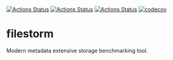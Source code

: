 [![Actions Status](https://github.com/janjurca/filestorm/workflows/MacOS/badge.svg)](https://github.com/janjurca/filestorm/actions)
[![Actions Status](https://github.com/janjurca/filestorm/workflows/Windows/badge.svg)](https://github.com/janjurca/filestorm/actions)
[![Actions Status](https://github.com/janjurca/filestorm/workflows/Ubuntu/badge.svg)](https://github.com/janjurca/filestorm/actions)
[![codecov](https://codecov.io/gh/janjurca/filestorm/branch/master/graph/badge.svg)](https://codecov.io/gh/janjurca/filestorm)
<!---
[![Actions Status](https://github.com/janjurca/filestorm/workflows/Install/badge.svg)](https://github.com/janjurca/filestorm/actions)
[![Actions Status](https://github.com/janjurca/filestorm/workflows/Style/badge.svg)](https://github.com/janjurca/filestorm/actions)
-->

# filestorm

Modern metadata extensive storage benchmarking tool.
